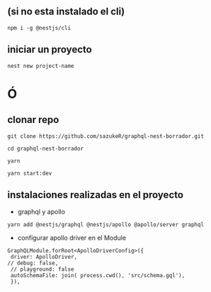 ## (si no esta instalado el cli)

```
npm i -g @nestjs/cli
```

## iniciar un proyecto

```
nest new project-name
```

# Ó

## clonar repo

```
git clone https://github.com/sazukeR/graphql-nest-borrador.git
```

```
cd graphql-nest-borrador
```

```
yarn
```

```
yarn start:dev
```

## instalaciones realizadas en el proyecto

- graphql y apollo

```
yarn add @nestjs/graphql @nestjs/apollo @apollo/server graphql
```

- configurar apollo driver en el Module

```
GraphQLModule.forRoot<ApolloDriverConfig>({
 driver: ApolloDriver,
// debug: false,
 // playground: false
 autoSchemaFile: join( process.cwd(), 'src/schema.gql'),
 }),
```
